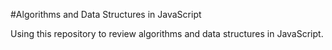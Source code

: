 #Algorithms and Data Structures in JavaScript

Using this repository to review algorithms and data structures in JavaScript.

